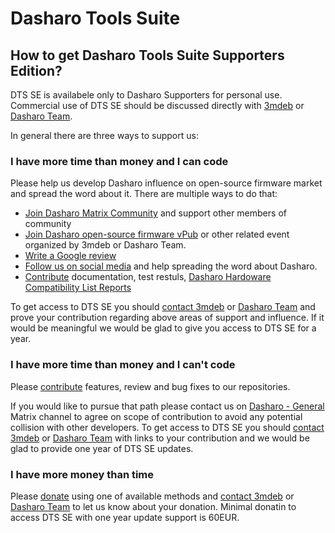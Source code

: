 # Dasharo Tools Suite

## How to get Dasharo Tools Suite Supporters Edition?

DTS SE is availabele only to Dasharo Supporters for personal use. Commercial
use of DTS SE should be discussed directly with [3mdeb](mailto:leads@3mdeb.com)
or [Dasharo Team](mailto:contact@dasharo.com).

In general there are three ways to support us:

### I have more time than money and I can code

Please help us develop Dasharo influence on open-source firmware market and
spread the word about it. There are multiple ways to do that:

* [Join Dasharo Matrix
  Community](../../ways-you-can-help-us/#join-dasharo-matrix-community) and
  support other members of community
* [Join Dasharo open-source firmware
  vPub](../../ways-you-can-help-us/#join-dasharo-open-source-firmware-vpub) or
  other related event organized by 3mdeb or Dasharo Team.
* [Write a Google review](../../ways-you-can-help-us/#write-a-google-review)
* [Follow us on social
  media](../../ways-you-can-help-us/#follow-us-on-social-media) and help
  spreading the word about Dasharo.
* [Contribute](../../ways-you-can-help-us/#contribute-through-github)
  documentation, test restuls, [Dasharo Hardoware Compatibility List
  Reports](../glossary/#dasharo-hardware-compatibility-list-report)

To get access to DTS SE you should [contact 3mdeb](mailto:leads@3mdeb.com) or
[Dasharo Team](mailto:contact@dasharo.com) and prove your contribution
regarding above areas of support and influence. If it would be meaningful we
would be glad to give you access to DTS SE for a year.

### I have more time than money and I can't code

Please [contribute](../../ways-you-can-help-us/#contribute-through-github)
features, review and bug fixes to our repositories.

If you would like to pursue that path please contact us on [Dasharo -
General](https://matrix.to/#/#dasharo-general:matrix.org) Matrix channel to
agree on scope of contribution to avoid any potential collision with other
developers. To get access to DTS SE you should [contact
3mdeb](mailto:leads@3mdeb.com) or [Dasharo Team](mailto:contact@dasharo.com)
with links to your contribution and we would be glad to provide one year of DTS
SE updates.

### I have more money than time

Please [donate](../../ways-you-can-help-us/#donate-money) using one of
available methods and [contact 3mdeb](mailto:leads@3mdeb.com) or [Dasharo
Team](mailto:contact@dasharo.com) to let us know about your donation. Minimal
donatin to access DTS SE with one year update support is 60EUR.
